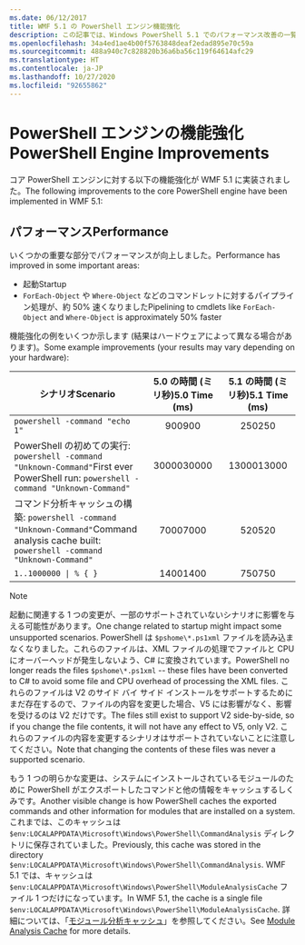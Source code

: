 ```yaml
---
ms.date: 06/12/2017
title: WMF 5.1 の PowerShell エンジン機能強化
description: この記事では、Windows PowerShell 5.1 でのパフォーマンス改善の一覧を示します
ms.openlocfilehash: 34a4ed1ae4b00f5763848deaf2edad895e70c59a
ms.sourcegitcommit: 488a940c7c828820b36a6ba56c119f64614afc29
ms.translationtype: HT
ms.contentlocale: ja-JP
ms.lasthandoff: 10/27/2020
ms.locfileid: "92655862"
---
```

# <a name="powershell-engine-improvements"></a><span data-ttu-id="dbc1e-103">PowerShell エンジンの機能強化</span><span class="sxs-lookup"><span data-stu-id="dbc1e-103">PowerShell Engine Improvements</span></span>

<span data-ttu-id="dbc1e-104">コア PowerShell エンジンに対する以下の機能強化が WMF 5.1 に実装されました。</span><span class="sxs-lookup"><span data-stu-id="dbc1e-104">The following improvements to the core PowerShell engine have been implemented in WMF 5.1:</span></span>

## <a name="performance"></a><span data-ttu-id="dbc1e-105">パフォーマンス</span><span class="sxs-lookup"><span data-stu-id="dbc1e-105">Performance</span></span>

<span data-ttu-id="dbc1e-106">いくつかの重要な部分でパフォーマンスが向上しました。</span><span class="sxs-lookup"><span data-stu-id="dbc1e-106">Performance has improved in some important areas:</span></span>

- <span data-ttu-id="dbc1e-107">起動</span><span class="sxs-lookup"><span data-stu-id="dbc1e-107">Startup</span></span>
- <span data-ttu-id="dbc1e-108">`ForEach-Object` や `Where-Object` などのコマンドレットに対するパイプライン処理が、約 50% 速くなりました</span><span class="sxs-lookup"><span data-stu-id="dbc1e-108">Pipelining to cmdlets like `ForEach-Object` and `Where-Object` is approximately 50% faster</span></span>

<span data-ttu-id="dbc1e-109">機能強化の例をいくつか示します (結果はハードウェアによって異なる場合があります)。</span><span class="sxs-lookup"><span data-stu-id="dbc1e-109">Some example improvements (your results may vary depending on your hardware):</span></span>

| <span data-ttu-id="dbc1e-110">シナリオ</span><span class="sxs-lookup"><span data-stu-id="dbc1e-110">Scenario</span></span> | <span data-ttu-id="dbc1e-111">5.0 の時間 (ミリ秒)</span><span class="sxs-lookup"><span data-stu-id="dbc1e-111">5.0 Time (ms)</span></span> | <span data-ttu-id="dbc1e-112">5.1 の時間 (ミリ秒)</span><span class="sxs-lookup"><span data-stu-id="dbc1e-112">5.1 Time (ms)</span></span> |
| -------- | :---------------: | :---------------: |
| `powershell -command "echo 1"` | <span data-ttu-id="dbc1e-113">900</span><span class="sxs-lookup"><span data-stu-id="dbc1e-113">900</span></span> | <span data-ttu-id="dbc1e-114">250</span><span class="sxs-lookup"><span data-stu-id="dbc1e-114">250</span></span> |
| <span data-ttu-id="dbc1e-115">PowerShell の初めての実行: `powershell -command "Unknown-Command"`</span><span class="sxs-lookup"><span data-stu-id="dbc1e-115">First ever PowerShell run: `powershell -command "Unknown-Command"`</span></span> | <span data-ttu-id="dbc1e-116">30000</span><span class="sxs-lookup"><span data-stu-id="dbc1e-116">30000</span></span> | <span data-ttu-id="dbc1e-117">13000</span><span class="sxs-lookup"><span data-stu-id="dbc1e-117">13000</span></span> |
| <span data-ttu-id="dbc1e-118">コマンド分析キャッシュの構築: `powershell -command "Unknown-Command"`</span><span class="sxs-lookup"><span data-stu-id="dbc1e-118">Command analysis cache built: `powershell -command "Unknown-Command"`</span></span> | <span data-ttu-id="dbc1e-119">7000</span><span class="sxs-lookup"><span data-stu-id="dbc1e-119">7000</span></span> | <span data-ttu-id="dbc1e-120">520</span><span class="sxs-lookup"><span data-stu-id="dbc1e-120">520</span></span> |
| <code>1..1000000 &#124; % { }</code> | <span data-ttu-id="dbc1e-121">1400</span><span class="sxs-lookup"><span data-stu-id="dbc1e-121">1400</span></span> | <span data-ttu-id="dbc1e-122">750</span><span class="sxs-lookup"><span data-stu-id="dbc1e-122">750</span></span> |

> [!NOTE]
> <span data-ttu-id="dbc1e-123">起動に関連する 1 つの変更が、一部のサポートされていないシナリオに影響を与える可能性があります。</span><span class="sxs-lookup"><span data-stu-id="dbc1e-123">One change related to startup might impact some unsupported scenarios.</span></span> <span data-ttu-id="dbc1e-124">PowerShell は `$pshome\*.ps1xml` ファイルを読み込まなくなりました。これらのファイルは、XML ファイルの処理でファイルと CPU にオーバーヘッドが発生しないよう、C# に変換されています。</span><span class="sxs-lookup"><span data-stu-id="dbc1e-124">PowerShell no longer reads the files `$pshome\*.ps1xml` -- these files have been converted to C# to avoid some file and CPU overhead of processing the XML files.</span></span> <span data-ttu-id="dbc1e-125">これらのファイルは V2 のサイド バイ サイド インストールをサポートするためにまだ存在するので、ファイルの内容を変更した場合、V5 には影響がなく、影響を受けるのは V2 だけです。</span><span class="sxs-lookup"><span data-stu-id="dbc1e-125">The files still exist to support V2 side-by-side, so if you change the file contents, it will not have any effect to V5, only V2.</span></span> <span data-ttu-id="dbc1e-126">これらのファイルの内容を変更するシナリオはサポートされていないことに注意してください。</span><span class="sxs-lookup"><span data-stu-id="dbc1e-126">Note that changing the contents of these files was never a supported scenario.</span></span>

<span data-ttu-id="dbc1e-127">もう 1 つの明らかな変更は、システムにインストールされているモジュールのために PowerShell がエクスポートしたコマンドと他の情報をキャッシュするしくみです。</span><span class="sxs-lookup"><span data-stu-id="dbc1e-127">Another visible change is how PowerShell caches the exported commands and other information for modules that are installed on a system.</span></span> <span data-ttu-id="dbc1e-128">これまでは、このキャッシュは `$env:LOCALAPPDATA\Microsoft\Windows\PowerShell\CommandAnalysis` ディレクトリに保存されていました。</span><span class="sxs-lookup"><span data-stu-id="dbc1e-128">Previously, this cache was stored in the directory `$env:LOCALAPPDATA\Microsoft\Windows\PowerShell\CommandAnalysis`.</span></span> <span data-ttu-id="dbc1e-129">WMF 5.1 では、キャッシュは `$env:LOCALAPPDATA\Microsoft\Windows\PowerShell\ModuleAnalysisCache` ファイル 1 つだけになっています。</span><span class="sxs-lookup"><span data-stu-id="dbc1e-129">In WMF 5.1, the cache is a single file `$env:LOCALAPPDATA\Microsoft\Windows\PowerShell\ModuleAnalysisCache`.</span></span> <span data-ttu-id="dbc1e-130">詳細については、「[モジュール分析キャッシュ](release-notes.md#module-analysis-cache)」を参照してください。</span><span class="sxs-lookup"><span data-stu-id="dbc1e-130">See [Module Analysis Cache](release-notes.md#module-analysis-cache) for more details.</span></span>
